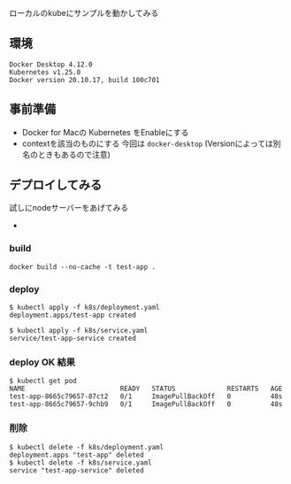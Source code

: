 ローカルのkubeにサンプルを動かしてみる

## 環境

```shell
Docker Desktop 4.12.0
Kubernetes v1.25.0
Docker version 20.10.17, build 100c701
```

## 事前準備

- Docker for Macの Kubernetes をEnableにする
- contextを該当のものにする 今回は `docker-desktop` (Versionによっては別名のときもあるので注意)

## デプロイしてみる

試しにnodeサーバーをあげてみる

- 

### build

```shell
docker build --no-cache -t test-app .
```

### deploy

```shell
$ kubectl apply -f k8s/deployment.yaml
deployment.apps/test-app created

$ kubectl apply -f k8s/service.yaml
service/test-app-service created
```

### deploy OK 結果

```shell
$ kubectl get pod
NAME                        READY   STATUS             RESTARTS   AGE
test-app-8665c79657-87ct2   0/1     ImagePullBackOff   0          48s
test-app-8665c79657-9chb9   0/1     ImagePullBackOff   0          48s
```

### 削除

```shell
$ kubectl delete -f k8s/deployment.yaml
deployment.apps "test-app" deleted
$ kubectl delete -f k8s/service.yaml
service "test-app-service" deleted
```
